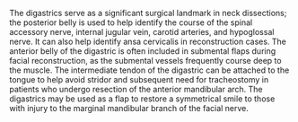 The digastrics serve as a significant surgical landmark in neck dissections; the posterior belly is used to help identify the course of the spinal accessory nerve, internal jugular vein, carotid arteries, and hypoglossal nerve. It can also help identify ansa cervicalis in reconstruction cases. The anterior belly of the digastric is often included in submental flaps during facial reconstruction, as the submental vessels frequently course deep to the muscle. The intermediate tendon of the digastric can be attached to the tongue to help avoid stridor and subsequent need for tracheostomy in patients who undergo resection of the anterior mandibular arch. The digastrics may be used as a flap to restore a symmetrical smile to those with injury to the marginal mandibular branch of the facial nerve.
